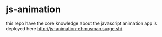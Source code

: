 # js-animation
this repo have the core knowledge about the javascript animation
app is deployed here
http://js-animation-ehmusman.surge.sh/
